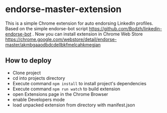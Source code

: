 # endorse-master-extension
This is a simple Chrome extension for auto endorsing LinkedIn profiles. Based on the simple endorse-bot script https://github.com/Bodzh/linkedin-endorse-bot . Now you can install extension in Chrome Web Store https://chrome.google.com/webstore/detail/endorse-master/akmbgaaodbdcdellbkfmelcahkmegjan

<h2>How to deploy</h2>
<ul>
    <li>Clone project</li>
    <li>cd into projects directory</li>
    <li>Execute command <code>npm install</code> to install project's dependencies</li>
    <li>Execute command <code>npm run watch</code> to build extension</li>
    <li>open Extensions page in the Chrome Browser</li>
    <li>enable Developers mode</li>
    <li>load unpacked extension from directory with manifest.json</li>
</ul>
